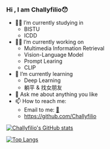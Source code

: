 ### Hi , I am Challyfilio😯
- 👨‍🎓 I’m currently studying in 
  - BISTU
  - ICDD
- 👨‍💻 I’m currently working on 
  - Multimedia Information Retrieval
  - Vision-Language Model
  - Prompt Learing
  - CLIP
- 🌱 I’m currently learning 
  - Deep Learning
  - 躺平 & 找女朋友
- 🍁 Ask me about anything you like
- 📫 How to reach me:
  - Email to me: [📧](mailto:challyfilio4368@163.com)
  - https://github.com/Challyfilio
  
[![Challyfilio's GitHub stats](https://github-readme-stats.vercel.app/api?username=Challyfilio&count_private=true&show_icons=true&theme=dracula)](https://github.com/anuraghazra/github-readme-stats)

[![Top Langs](https://github-readme-stats.vercel.app/api/top-langs/?username=Challyfilio&langs_count=10&layout=compact&count_private=true&theme=dracula)](https://github.com/anuraghazra/github-readme-stats)
